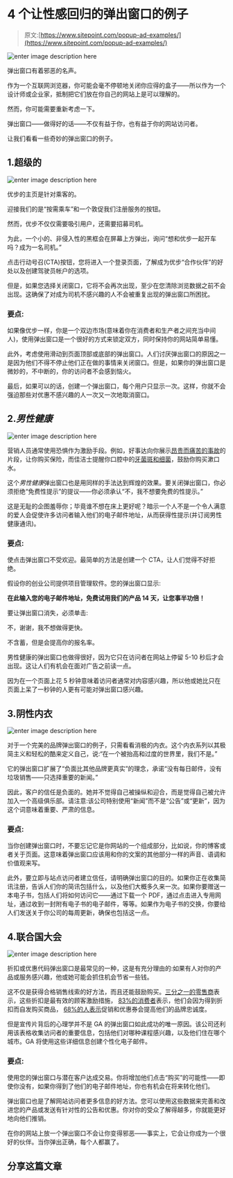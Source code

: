 # 4 个让性感回归的弹出窗口的例子

> 原文:[https://www.sitepoint.com/popup-ad-examples/](https://www.sitepoint.com/popup-ad-examples/)

![enter image description here](../Images/f166cffee1a5ad42f4f31d2f929decca.png)

弹出窗口有着邪恶的名声。

作为一个互联网浏览器，你可能会毫不停顿地关闭你应得的盒子——所以作为一个设计师或企业家，抵制把它们放在你自己的网站上是可以理解的。

然而，你可能需要重新考虑一下。

弹出窗口——做得好的话——不仅有益于你，也有益于你的网站访问者。

让我们看看一些奇妙的弹出窗口的例子。

## 1.超级的

![enter image description here](../Images/60f959524c8ee43fd46d6656c74c844a.png)

优步的主页是针对乘客的。

迎接我们的是“按需乘车”和一个敦促我们注册服务的按钮。

然而，优步不仅仅需要吸引用户，还需要招募司机。

为此，一个小的、非侵入性的黑框会在屏幕上方弹出，询问“想和优步一起开车吗？成为一名司机。”

点击行动号召(CTA)按钮，您将进入一个登录页面，了解成为优步“合作伙伴”的好处以及创建驾驶员帐户的选项。

但是，如果您选择关闭窗口，它将不会再次出现，至少在您清除浏览数据之前不会出现。这确保了对成为司机不感兴趣的人不会被重复出现的弹出窗口所困扰。

### 要点:

如果像优步一样，你是一个双边市场(意味着你在消费者和生产者之间充当中间人)，使用弹出窗口是一个很好的方式来锁定双方，同时保持你的网站简单易懂。

此外，考虑使用滑动到页面顶部或底部的弹出窗口。人们讨厌弹出窗口的原因之一是因为他们不得不停止他们正在做的事情来关闭窗口。但是，如果你的弹出窗口是微妙的，不中断的，你的访问者不会感到恼火。

最后，如果可以的话，创建一个弹出窗口，每个用户只显示一次。这样，你就不会强迫那些对优惠不感兴趣的人一次又一次地取消窗口。

## 2.*男性健康*

![enter image description here](../Images/5f5f4b8e77228b91aeab43db755c3021.png)

营销人员通常使用恐惧作为激励手段。例如，好事达向你展示[昂贵而痛苦的事故](https://www.allstate.com/advertising.aspx)的片段，让你购买保险，而佳洁士提醒你口腔中的[牙菌斑和细菌](http://crest.com/en-us/products/mouthwash)，鼓励你购买漱口水。

这个*男性健康*弹出窗口也是用同样的手法达到辉煌的效果。要关闭弹出窗口，你必须拒绝“免费性提示”的提议——你必须承认“不，我不想要免费的性提示。”

这是无耻的企图羞辱你；毕竟谁不想在床上更好呢？暗示一个人不是一个令人满意的爱人会促使许多访问者输入他们的电子邮件地址，从而获得性提示(并订阅男性健康通讯)。

### 要点:

使点击弹出窗口不受欢迎。最简单的方法是创建一个 CTA，让人们觉得不好拒绝。

假设你的创业公司提供项目管理软件。您的弹出窗口显示:

**在此输入您的电子邮件地址，免费试用我们的产品 14 天，让您事半功倍！**

要让弹出窗口消失，必须单击:

不，谢谢，我不想做得更快。

不含蓄，但是会提高你的报名率。

男性健康的弹出窗口也做得很好，因为它只在访问者在网站上停留 5-10 秒后才会出现。这让人们有机会在面对广告之前读一点。

因为在一个页面上花 5 秒钟意味着访问者通常对内容感兴趣，所以他或她比只在页面上呆了一秒钟的人更有可能对弹出窗口感兴趣。

## 3.阴性内衣

![enter image description here](../Images/ed5ccd5f24e81b181b5fcc8dd4ff326e.png)

对于一个完美的品牌弹出窗口的例子，只需看看消极的内衣。这个内衣系列以其极简主义和轻松的酷来定义自己，说:“在一个被抬高和过度的世界里，我们不是。”

它的弹出窗口扩展了“负面比其他品牌更真实”的理念，承诺“没有每日邮件，没有垃圾销售——只选择重要的新闻。”

因此，客户的信任是负面的。她并不觉得自己被操纵和迎合，而是觉得自己被允许加入一个高级俱乐部。请注意:该公司特别使用“新闻”而不是“公告”或“更新”，因为这个词意味着重要、严肃的信息。

### 要点:

当你创建弹出窗口时，不要忘记它是你网站的一个组成部分，比如说，你的博客或者关于页面。这意味着弹出窗口应该用和你的文案的其他部分一样的声音、语调和价值观来写。

此外，要立即与站点访问者建立信任，请明确弹出窗口的目的。如果你正在收集简讯注册，告诉人们你的简讯包括什么，以及他们大概多久来一次。如果你要赠送一本电子书，包括人们将如何访问它——通过下载一个 PDF，通过点击进入专用网址，通过收到一封附有电子书的电子邮件，等等。如果作为电子书的交换，你要给人们发送关于你公司的每周更新，确保也包括这一点。

## 4.联合国大会

![enter image description here](../Images/2047eb483aa82a06fa924cfd5c858413.png)

折扣或优惠代码弹出窗口是最常见的一种，这是有充分理由的:如果有人对你的产品或服务感兴趣，他或她可能会抓住机会节省一些钱。

这不仅是获得合格销售线索的好方法，而且还能鼓励购买。[三分之一的零售商](http://www.emarketer.com/Article/Online-Discounts-vs-Free-Shipping-Battle-of-Ages/1011219)表示，这些折扣是最有效的顾客激励措施， [83%的消费者](http://www.businesswire.com/news/home/20130822005390/en/National-Study-Finds-Retailers-Shopper-Motivation-Loyalty#.VetUWdNViko)表示，他们会因为得到折扣而自发购买商品， [68%的人表示](http://retailmenot.mediaroom.com/2014-09-08-We-Are-a-Coupon-Nation)促销和优惠券会提高他们的品牌忠诚度。

但是宣传片背后的心理学并不是 GA 的弹出窗口如此成功的唯一原因。该公司还利用该表格收集访问者的重要信息，包括他们对哪种课程感兴趣，以及他们住在哪个城市。GA 将使用这些详细信息创建个性化电子邮件。

### 要点:

使用您的弹出窗口与潜在客户达成交易。你将增加他们点击“购买”的可能性——即使你没有，如果你得到了他们的电子邮件地址，你也有机会在将来转化他们。

弹出窗口也是了解网站访问者更多信息的好方法。您可以使用这些数据来完善和改进您的产品或发送有针对性的公告和优惠。你对你的受众了解得越多，你就能更好地向他们推销。

在你的网站上放一个弹出窗口不会让你变得邪恶——事实上，它会让你成为一个很好的伙伴。当你弹出正确，每个人都赢了。

## 分享这篇文章
